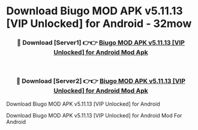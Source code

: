 # Download Biugo MOD APK v5.11.13 [VIP Unlocked] for Android - 32mow


<div align="center">
<h3>🔴 Download [Server1] 👉👉 <a href="https://apk-comot.site?title=Biugo_MOD_APK_v5.11.13_[VIP_Unlocked]_for_Android">Biugo MOD APK v5.11.13 [VIP Unlocked] for Android Mod Apk</a></h3><br>
<h3>🔴 Download [Server2] 👉👉 <a href="https://apk-comot.site?title=Biugo_MOD_APK_v5.11.13_[VIP_Unlocked]_for_Android">Biugo MOD APK v5.11.13 [VIP Unlocked] for Android Mod Apk</a></h3>
</div>



Download Biugo MOD APK v5.11.13 [VIP Unlocked] for Android 

Download Biugo MOD APK v5.11.13 [VIP Unlocked] for Android Mod For Android
